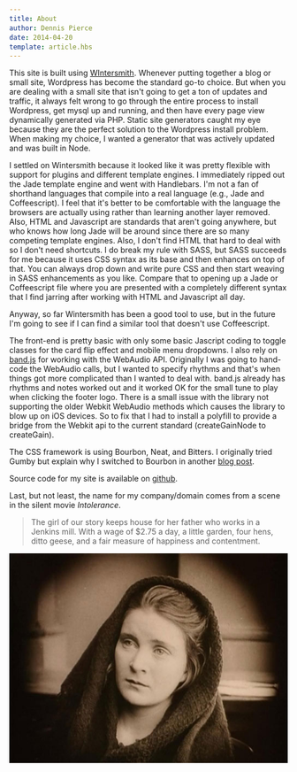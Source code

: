 ```yaml
---
title: About 
author: Dennis Pierce 
date: 2014-04-20
template: article.hbs
---
```

 
This site is built using [WIntersmith][1]. Whenever putting together a blog or small site, Wordpress has become the standard go-to choice. But when you are dealing with a small site that isn't going to get a ton of updates and traffic, it always felt wrong to go through the entire process to install Wordpress, get mysql up and running, and then have every page view dynamically generated via PHP. Static site generators caught my eye because they are the perfect solution to the Wordpress
install problem. When making my choice, I wanted a generator that was actively updated and was built in Node. 

I settled on Wintersmith because it looked like it was pretty flexible with support for plugins and different template engines. I immediately ripped out the Jade template engine and went with Handlebars. I'm not a fan of shorthand languages that compile into a real language (e.g., Jade and Coffeescript). I feel that it's better to be comfortable with the language the browsers are actually using rather than learning another layer removed. Also, HTML and Javascript are standards that aren't
going anywhere, but who knows how long Jade will be around since there are so many competing template engines. Also, I don't find HTML that hard to deal with so I don't need shortcuts. I do break my rule with SASS, but SASS succeeds for me because it uses CSS syntax as its base and then enhances on top of that. You can always drop down and write pure CSS and then start weaving in SASS enhancements as you like. Compare that to opening up a Jade or Coffeescript file where you are
presented with a completely different syntax that I find jarring after working with HTML and Javascript all day.

Anyway, so far Wintersmith has been a good tool to use, but in the future I'm going to see if I can find a similar tool that doesn't use Coffeescript. 

The front-end is pretty basic with only some basic Jascript coding to toggle classes for the card flip effect and mobile menu dropdowns. I also rely on [band.js][2] for working with the WebAudio API.  Originally I was going to hand-code the WebAudio calls, but I wanted to specify rhythms and that's when things got more complicated than I wanted to deal with. band.js already has rhythms and notes worked out and it worked OK for the small tune to play when clicking the footer logo. There is
a small issue with the library not supporting the older Webkit WebAudio methods which causes the library to blow up on iOS devices. So to fix that I had to install a polyfill to provide a bridge from the Webkit api to the current standard (createGainNode to createGain).

The CSS framework is using Bourbon, Neat, and Bitters. I originally tried Gumby but explain why I switched to Bourbon in another [blog post][3].

Source code for my site is available on [github][5].

Last, but not least, the name for my company/domain  comes from a scene in the silent movie *Intolerance*.

>The girl of our story keeps 
house for her father who works 
in a Jenkins mill. With a wage 
of $2.75 a day, a little garden, 
four hens, ditto geese, and a 
fair measure of happiness and contentment.

![The Dear One][4]

[1]: http://wintersmith.io
[2]: https://github.com/meenie/band.js
[3]: /articles/gumby-bourbon/
[4]: dearone.jpg "The Dear One"
[5]: https://github.com/stubenbaines/fairmeasureofhappiness
